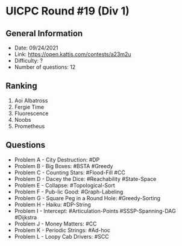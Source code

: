 # UICPC Round #19 (Div 1)
## General Information
- Date: 09/24/2021
- Link: https://open.kattis.com/contests/a23m2u
- Difficulty: ?
- Number of questions: 12
## Ranking
1. Aoi Albatross
2. Fergie Time
3. Fluorescence
4. Noobs
5. Prometheus
## Questions
- Problem A - City Destruction: #DP
- Problem B - Big Boxes: #BSTA #Greedy
- Problem C - Counting Stars: #Flood-Fill #CC
- Problem D - Dacey the Dice: #Reachability #State-Space
- Problem E - Collapse: #Topological-Sort
- Problem F - Pub-lic Good: #Graph-Labeling
- Problem G - Square Peg in a Round Hole: #Greedy-Sorting
- Problem H - Haiku: #DP-String
- Problem I - Intercept: #Articulation-Points #SSSP-Spanning-DAG #Dijkstra
- Problem J - Money Matters: #CC
- Problem K - Periodic Strings: #Ad-hoc
- Problem L - Loopy Cab Drivers: #SCC
